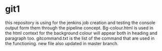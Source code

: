 # git1
this repository is using for the jenkins job creation and testing the console  output form them through the pipeline concept.
Bg-colour.html is used in the html context for the background colour will appear both in heading and paragraph too.
gitcommand.txt is the list of the command that are used in the functioning.
new file also updated in master branch.
